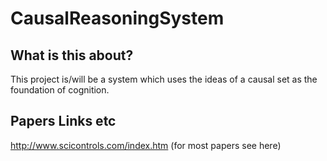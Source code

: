 CausalReasoningSystem
=

What is this about?
-

This project is/will be a system which uses the ideas of a causal set as the foundation of cognition.

Papers Links etc
-

http://www.scicontrols.com/index.htm  (for most papers see here)
